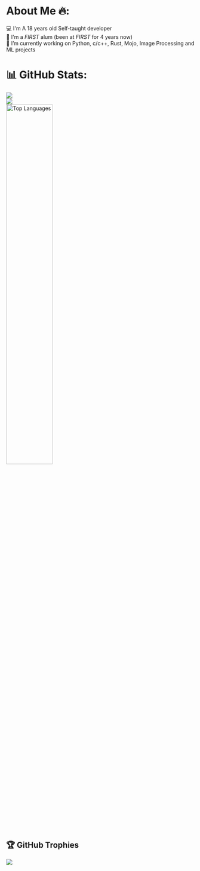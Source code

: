 # About Me 🔥:
💻 I'm A 18 years old Self-taught developer<br>
🤖 I'm a _FIRST_ alum (been at _FIRST_ for 4 years now)<br>
🔭 I’m currently working on Python, c/c++, Rust, Mojo, Image Processing and ML projects<br> 
# 📊 GitHub Stats:
![](https://github-readme-stats.vercel.app/api?username=sagi21805&theme=blueberry&hide_border=false&include_all_commits=false&count_private=true)<br/>
![](https://github-readme-streak-stats.herokuapp.com/?user=sagi21805&theme=blueberry&hide_border=false)<br/>
<a><img src="https://github-readme-stats.vercel.app/api/top-langs/?username=sagi21805&langs_count=20&theme=blueberry&hide_progress=true&hide_border=false&include_all_commits=true&count_private=true" alt="Top Languages" width="49.7%" height="auto"></a>

## 🏆 GitHub Trophies
![](https://github-profile-trophy.vercel.app/?username=sagi21805&theme=radical&no-frame=false&no-bg=true&margin-w=4)


